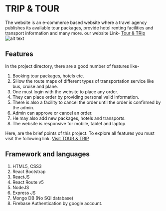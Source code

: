# TRIP & TOUR

The website is an e-commerce based website where a travel agency publishes its available tour packages, provide hotel renting facilities and transport information and many more. our website Link-
[Tour & TRIp](https://tour-and-trip.web.app/)
![alt text](https://github.com/programming-hero-web-course1/tourism-or-delivery-website-client-side-MohosinPalash/blob/main/src/images/basic/logo.png)


## Features

In the project directory, there are a good number of features like-
1. Booking tour packages, hotels etc.
2. SHow the route maps of different types of transportation service like bus, cruise and plane.
3. One must login with the website to place any order.
4. They can place order by providing personal valid information.
5. There is also a facility to cancel the order until the order is confirmed by the admin.
6. Admin can approve or cancel an order.
7. He may also add new packages, hotels and transports.
8. The website is responsive for mobile, tablet and laptop.

Here, are the brief points of this project. To explore all features you must visit the following link. [Visit TOUR & TRIP](https://tour-and-trip.web.app/)

## Framework and languages
1. HTML5, CSS3
2. React Bootstrap
2. ReactJS
3. React Route v5
4. NodeJS
5. Express JS
6. Mongo DB (No SQl database)
7. Firebase Authentication by google account.

